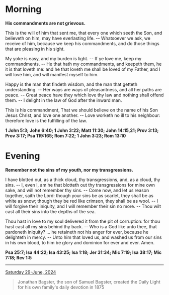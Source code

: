 # Morning

**His commandments are not grievous.**
 
This is the will of him that sent me, that every one which seeth the Son, and believeth on him, may have everlasting life. -- Whatsoever we ask, we receive of him, because we keep his commandments, and do those things that are pleasing in his sight.
 
My yoke is easy, and my burden is light. -- If ye love me, keep my commandments. -- He that hath my commandments, and keepeth them, he it is that loveth me: and he that loveth me shall be loved of my Father, and I will love him, and will manifest myself to him.
 
Happy is the man that findeth wisdom, and the man that getteth understanding. -- Her ways are ways of pleasantness, and all her paths are peace. -- Great peace have they which love thy law and nothing shall offend them. -- I delight in the law of God after the inward man.
 
This is his commandment, That we should believe on the name of his Son Jesus Christ, and love one another. -- Love worketh no ill to his neighbour: therefore love is the fulfilling of the law.  

**1 John 5:3; John 6:40; 1 John 3:22; Matt 11:30; John 14:15,21; Prov 3:13; Prov 3:17; Psa 119:165; Rom 7:22; 1 John 3:23; Rom 13:10**

# Evening

**Remember not the sins of my youth, nor my transgressions.**
 
I have blotted out, as a thick cloud, thy transgressions, and, as a cloud, thy sins. -- I, even I, am he that blotteth out thy transgressions for mine own sake, and will not remember thy sins. -- Come now, and let us reason together, saith the Lord: though your sins be as scarlet, they shall be as white as snow; though they be red like crimson, they shall be as wool. -- I will forgive their iniquity, and I will remember their sin no more. -- Thou wilt cast all their sins into the depths of the sea.
 
Thou hast in love to my soul delivered it from the pit of corruption: for thou hast cast all my sins behind thy back. -- Who is a God like unto thee, that pardoneth iniquity? ... he retaineth not his anger for ever, because he delighteth in mercy. -- Unto him that loved us, and washed us from our sins in his own blood, to him be glory and dominion for ever and ever. Amen.  

**Psa 25:7; Isa 44:22; Isa 43:25; Isa 1:18; Jer 31:34; Mic 7:19; Isa 38:17; Mic 7:18; Rev 1:5**

---

[Saturday 29-June, 2024](https://t.me/s/daily_light)

> Jonathan Bagster, the son of Samuel Bagster, created the Daily Light for his own family's daily devotion in 1875


